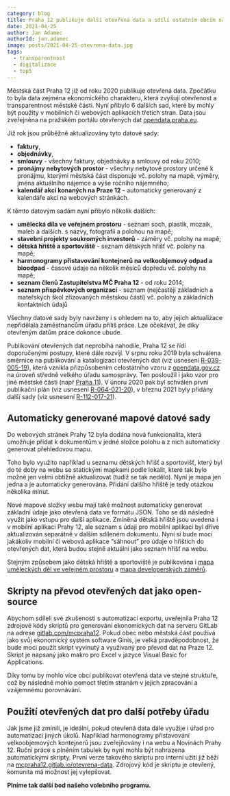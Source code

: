 ```yaml
---
category: blog
title: Praha 12 publikuje další otevřená data a sdílí ostatním obcím návod, jak na to
date: 2021-04-25
author: Jan Adamec
authorId: jan.adamec
image: posts/2021-04-25-otevrena-data.jpg
tags:
  - transparentnost
  - digitalizace
  - top5
---
```


Městská část Praha 12 již od roku 2020 publikuje otevřená data. Zpočátku to byla data zejména ekonomického charakteru, která zvyšují otevřenost a transparentnost městské části. Nyní přibylo 6 dalších sad, které by mohly být použity v mobilních či webových aplikacích třetích stran. Data jsou zveřejněna na pražském portálu otevřených dat [opendata.praha.eu](https://opendata.praha.eu/organization/praha-12).

Již rok jsou průběžně aktualizovány tyto datové sady:
* **faktury**,
* **objednávky**,
* **smlouvy** - všechny faktury, objednávky a smlouvy od roku 2010;
* **pronájmy nebytových prostor** - všechny nebytové prostory určené k pronájmu, kterými městská část disponuje vč. polohy na mapě, výměry, jména aktuálního nájemce a výše ročního nájemného;
* **kalendář akcí konaných na Praze 12** - automaticky generovaný z kalendáře akcí na webových stránkách.

K těmto datovým sadám nyní přibylo několik dalších:
* **umělecká díla ve veřejném prostoru** - seznam soch, plastik, mozaik, maleb a dalších. s názvy, fotografií a polohou na mapě;
* **stavební projekty soukromých investorů** - záměry vč. polohy na mapě;
* **dětská hřiště a sportoviště** - seznam dětských hřišť vč. polohy na mapě;
* **harmonogramy přistavování kontejnerů na velkoobjemový odpad a bioodpad** - časové údaje na několik měsíců dopředu vč. polohy na mapě;
* **seznam členů Zastupitelstva MČ Praha 12** - od roku 2014;
* **seznam příspěvkových organizací** - seznam (nejčastěji základních a mateřských škol zřizovaných městskou částí) vč. polohy a základních kontaktních údajů

Všechny datové sady byly navrženy i s ohledem na to, aby jejich aktualizace nepřidělala zaměstnancům úřadu příliš práce. Lze očekávat, že díky otevřeným datům práce dokonce ubude.

Publikování otevřených dat neprobíhá nahodile, Praha 12 se řídí doporučenými postupy, které  dále rozvíjí. V srpnu roku 2019 byla schválena směrnice na publikování a katalogizaci otevřených dat (viz usnesení [R-039-005-19](https://www.praha12.cz/assets/File.ashx?id_org=80112&id_dokumenty=71703)), která vznikla přizpůsobením celostátního vzoru z [opendata.gov.cz](https://opendata.gov.cz/standardy:start) na úroveň středně velkého úřadu samosprávy. Ten posloužil i jako vzor pro jiné městské části (např [Praha 11](https://www.praha11.cz/aplikace/smlouvy_p11/file.php?file=da1c43915619f540337696da87a66769&type=1)). V únoru 2020 pak byl schválen první publikační plán (viz usnesení [R-064-021-20](https://www.praha12.cz/assets/File.ashx?id_org=80112&id_dokumenty=75344)), v březnu 2021 byly přidány další sady (viz usnesení [R-112-017-21](https://www.praha12.cz/assets/File.ashx?id_org=80112&id_dokumenty=82166)).

## Automaticky generované mapové datové sady

Do webových stránek Prahy 12 byla dodána nová funkcionalita, která umožňuje přidat k dokumentům v jedné složce polohu a z nich automaticky generovat přehledovou mapu.

Toho bylo využito například u seznamu dětských hřišť a sportovišť, který byl do té doby na webu se statickými mapkami podle lokalit, které tak bylo možné jen velmi obtížně aktualizovat (tudíž se tak nedělo). Nyní je mapa jen jedna a je automaticky generována. Přidání dalšího hřiště je tedy otázkou několika minut.

Nové mapové složky webu mají také možnost automaticky generovat základní údaje jako otevřená data ve formátu JSON. Toho se dá následně využít jako vstupu pro další aplikace. Zmíněná dětská hřiště jsou uvedena i v mobilní aplikaci Prahy 12, ale seznam s údaji pro mobilní aplikaci byl dříve aktualizován separátně v dalším sdíleném dokumentu. Nyní si bude moci jakákoliv mobilní či webová aplikace “sáhnout” pro údaje o hřištích do otevřených dat, která budou stejně aktuální jako seznam hřišť na webu.

Stejným způsobem jako dětská hřiště a sportoviště je publikována i [mapa uměleckých děl ve veřejném prostoru](https://praha12.pirati.cz/aktuality/mapa-umeleckych-del.html) a [mapa developerských záměrů](https://praha12.pirati.cz/aktuality/mapa-developerskych-projektu.html).

## Skripty na převod otevřených dat jako open-source

Abychom sdíleli své zkušenosti s automatizací exportu, uveřejnila Praha 12 zdrojové kódy skriptů pro generování ekonomických dat na serveru GitLab na adrese [gitlab.com/mcpraha12](https://gitlab.com/mcpraha12/otevrena-data). Pokud obec nebo městská část používá jako svůj ekonomický systém software Ginis, je velká pravděpodobnost, že bude moci použít skript vyvinutý a využívaný pro převod dat na Praze 12. Skript je napsaný jako makro pro Excel v jazyce Visual Basic for Applications.

Díky tomu by mohlo více obcí publikovat otevřená data ve stejné struktuře, což by následně mohlo pomoct třetím stranám v jejich zpracování a vzájemnému porovnávání.

## Použití otevřených dat pro další potřeby úřadu

Jak jsme již zmínili, je ideální, pokud otevřená data dále využije i úřad pro automatizaci jiných úkolů. Například harmonogramy přistavování velkoobjemových kontejnerů jsou zveřejňovány i na webu a Novinách Prahy 12. Ruční práce s plněním tabulek by nyní mohla být nahrazena automatickými skripty. První verze takového skriptu pro interní užití již běží na [mcpraha12.gitlab.io/otevrena-data](https://mcpraha12.gitlab.io/otevrena-data/). Zdrojový kód je skriptu je otevřený, komunita má možnost jej vylepšovat.

**Plníme tak další bod našeho volebního programu.**

